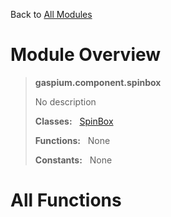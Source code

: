 Back to [All Modules](https://github.com/pyrustic/gaspium/blob/master/docs/modules/README.md#readme)

# Module Overview

> **gaspium.component.spinbox**
> 
> No description
>
> **Classes:** &nbsp; [SpinBox](https://github.com/pyrustic/gaspium/blob/master/docs/modules/content/gaspium.component.spinbox/content/classes/SpinBox.md#class-spinbox)
>
> **Functions:** &nbsp; None
>
> **Constants:** &nbsp; None

# All Functions



